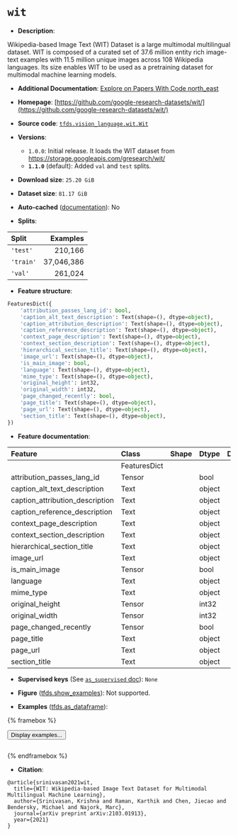 <div itemscope itemtype="http://schema.org/Dataset">
  <div itemscope itemprop="includedInDataCatalog" itemtype="http://schema.org/DataCatalog">
    <meta itemprop="name" content="TensorFlow Datasets" />
  </div>
  <meta itemprop="name" content="wit" />
  <meta itemprop="description" content="Wikipedia-based Image Text (WIT) Dataset is a large multimodal multilingual&#10;dataset. WIT is composed of a curated set of 37.6 million entity rich image-text&#10;examples with 11.5 million unique images across 108 Wikipedia languages. Its&#10;size enables WIT to be used as a pretraining dataset for multimodal machine&#10;learning models.&#10;&#10;To use this dataset:&#10;&#10;```python&#10;import tensorflow_datasets as tfds&#10;&#10;ds = tfds.load(&#x27;wit&#x27;, split=&#x27;train&#x27;)&#10;for ex in ds.take(4):&#10;  print(ex)&#10;```&#10;&#10;See [the guide](https://www.tensorflow.org/datasets/overview) for more&#10;informations on [tensorflow_datasets](https://www.tensorflow.org/datasets).&#10;&#10;" />
  <meta itemprop="url" content="https://www.tensorflow.org/datasets/catalog/wit" />
  <meta itemprop="sameAs" content="https://github.com/google-research-datasets/wit/" />
  <meta itemprop="citation" content="@article{srinivasan2021wit,&#10;  title={WIT: Wikipedia-based Image Text Dataset for Multimodal Multilingual Machine Learning},&#10;  author={Srinivasan, Krishna and Raman, Karthik and Chen, Jiecao and Bendersky, Michael and Najork, Marc},&#10;  journal={arXiv preprint arXiv:2103.01913},&#10;  year={2021}&#10;}" />
</div>

# `wit`


*   **Description**:

Wikipedia-based Image Text (WIT) Dataset is a large multimodal multilingual
dataset. WIT is composed of a curated set of 37.6 million entity rich image-text
examples with 11.5 million unique images across 108 Wikipedia languages. Its
size enables WIT to be used as a pretraining dataset for multimodal machine
learning models.

*   **Additional Documentation**:
    <a class="button button-with-icon" href="https://paperswithcode.com/dataset/wit">
    Explore on Papers With Code
    <span class="material-icons icon-after" aria-hidden="true"> north_east
    </span> </a>

*   **Homepage**:
    [https://github.com/google-research-datasets/wit/](https://github.com/google-research-datasets/wit/)

*   **Source code**:
    [`tfds.vision_language.wit.Wit`](https://github.com/tensorflow/datasets/tree/master/tensorflow_datasets/vision_language/wit/wit.py)

*   **Versions**:

    *   `1.0.0`: Initial release. It loads the WIT dataset from
        https://storage.googleapis.com/gresearch/wit/
    *   **`1.1.0`** (default): Added `val` and `test` splits.

*   **Download size**: `25.20 GiB`

*   **Dataset size**: `81.17 GiB`

*   **Auto-cached**
    ([documentation](https://www.tensorflow.org/datasets/performances#auto-caching)):
    No

*   **Splits**:

Split     | Examples
:-------- | ---------:
`'test'`  | 210,166
`'train'` | 37,046,386
`'val'`   | 261,024

*   **Feature structure**:

```python
FeaturesDict({
    'attribution_passes_lang_id': bool,
    'caption_alt_text_description': Text(shape=(), dtype=object),
    'caption_attribution_description': Text(shape=(), dtype=object),
    'caption_reference_description': Text(shape=(), dtype=object),
    'context_page_description': Text(shape=(), dtype=object),
    'context_section_description': Text(shape=(), dtype=object),
    'hierarchical_section_title': Text(shape=(), dtype=object),
    'image_url': Text(shape=(), dtype=object),
    'is_main_image': bool,
    'language': Text(shape=(), dtype=object),
    'mime_type': Text(shape=(), dtype=object),
    'original_height': int32,
    'original_width': int32,
    'page_changed_recently': bool,
    'page_title': Text(shape=(), dtype=object),
    'page_url': Text(shape=(), dtype=object),
    'section_title': Text(shape=(), dtype=object),
})
```

*   **Feature documentation**:

Feature                         | Class        | Shape | Dtype  | Description
:------------------------------ | :----------- | :---- | :----- | :----------
                                | FeaturesDict |       |        |
attribution_passes_lang_id      | Tensor       |       | bool   |
caption_alt_text_description    | Text         |       | object |
caption_attribution_description | Text         |       | object |
caption_reference_description   | Text         |       | object |
context_page_description        | Text         |       | object |
context_section_description     | Text         |       | object |
hierarchical_section_title      | Text         |       | object |
image_url                       | Text         |       | object |
is_main_image                   | Tensor       |       | bool   |
language                        | Text         |       | object |
mime_type                       | Text         |       | object |
original_height                 | Tensor       |       | int32  |
original_width                  | Tensor       |       | int32  |
page_changed_recently           | Tensor       |       | bool   |
page_title                      | Text         |       | object |
page_url                        | Text         |       | object |
section_title                   | Text         |       | object |

*   **Supervised keys** (See
    [`as_supervised` doc](https://www.tensorflow.org/datasets/api_docs/python/tfds/load#args)):
    `None`

*   **Figure**
    ([tfds.show_examples](https://www.tensorflow.org/datasets/api_docs/python/tfds/visualization/show_examples)):
    Not supported.

*   **Examples**
    ([tfds.as_dataframe](https://www.tensorflow.org/datasets/api_docs/python/tfds/as_dataframe)):

<!-- mdformat off(HTML should not be auto-formatted) -->

{% framebox %}

<button id="displaydataframe">Display examples...</button>
<div id="dataframecontent" style="overflow-x:auto"></div>
<script>
const url = "https://storage.googleapis.com/tfds-data/visualization/dataframe/wit-1.1.0.html";
const dataButton = document.getElementById('displaydataframe');
dataButton.addEventListener('click', async () => {
  // Disable the button after clicking (dataframe loaded only once).
  dataButton.disabled = true;

  const contentPane = document.getElementById('dataframecontent');
  try {
    const response = await fetch(url);
    // Error response codes don't throw an error, so force an error to show
    // the error message.
    if (!response.ok) throw Error(response.statusText);

    const data = await response.text();
    contentPane.innerHTML = data;
  } catch (e) {
    contentPane.innerHTML =
        'Error loading examples. If the error persist, please open '
        + 'a new issue.';
  }
});
</script>

{% endframebox %}

<!-- mdformat on -->

*   **Citation**:

```
@article{srinivasan2021wit,
  title={WIT: Wikipedia-based Image Text Dataset for Multimodal Multilingual Machine Learning},
  author={Srinivasan, Krishna and Raman, Karthik and Chen, Jiecao and Bendersky, Michael and Najork, Marc},
  journal={arXiv preprint arXiv:2103.01913},
  year={2021}
}
```

